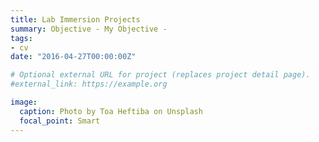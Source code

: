 ```yaml
---
title: Lab Immersion Projects
summary: Objective - My Objective -
tags:
- cv
date: "2016-04-27T00:00:00Z"

# Optional external URL for project (replaces project detail page).
#external_link: https://example.org

image:
  caption: Photo by Toa Heftiba on Unsplash
  focal_point: Smart
---
```

